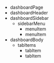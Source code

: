 * dashboardPage
* dashboardHeader  
* dashboardSidebar  
  * sidebarMenu  
     * menuItem  
     * menuItem  
* dashboardBody  
  * tabItems  
    * tabItem  
    * tabItem  
